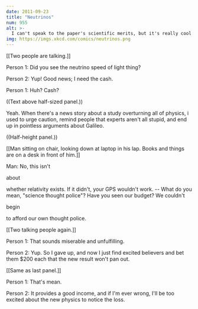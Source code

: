 ```yaml
---
date: 2011-09-23
title: "Neutrinos"
num: 955
alt: >-
  I can't speak to the paper's scientific merits, but it's really cool how on page 10 you can see that their reference GPS beacon is sensitive enough to pick up continential drift under the detector (interrupted halfway through by an earthquake).
img: https://imgs.xkcd.com/comics/neutrinos.png
---
```

[[Two people are talking.]]

Person 1: Did you see the neutrino speed of light thing?

Person 2: Yup! Good news; I need the cash.

Person 1: Huh? Cash?

((Text above half-sized panel.))

Yeah. When there's a news story about a study overturning all of physics, i used to urge caution, remind people that experts aren't all stupid, and end up in pointless arguments about Galileo.

((Half-height panel.))

[[Man sitting on chair, looking down at laptop in his lap. Books and things are on a desk in front of him.]]

Man: No, this isn't 

about

 whether relativity exists. If it didn't, your GPS wouldn't work. -- What do you mean, "science thought police"? Have you seen our budget? We couldn't 

begin

 to afford our own thought police.

[[Two talking people again.]]

Person 1: That sounds miserable and unfulfilling.

Person 2: Yup. So I gave up, and now I just find excited believers and bet them $200 each that the new result won't pan out.

[[Same as last panel.]]

Person 1: That's mean.

Person 2: It provides a good income, and if I'm ever wrong, I'll be too excited about the new physics to notice the loss.

